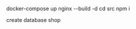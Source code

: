 <!-- docker-compose -p mpfit_shop up --build -d -->
docker-compose up nginx --build -d
cd src
npm i


create database shop
